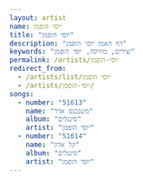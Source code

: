 ```yaml
---
layout: artist
name: יוסי הופמן
title: "יוסי הופמן"
description: "דף האמן יוסי הופמן"
keywords: "שירים, מוזיקה, יוסי הופמן"
permalink: /artists/יוסי-הופמן
redirect_from:
  - /artists/list/יוסי הופמן
  - /artists/יוסי-הופמן/
songs:
  - number: "51613"
    name: "משנכנס אדר"
    album: "סינגלים"
    artist: "יוסי הופמן"
  - number: "51614"
    name: "קל אדון"
    album: "סינגלים"
    artist: "יוסי הופמן"
---
```

